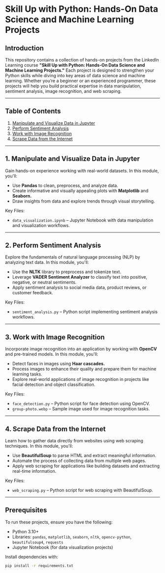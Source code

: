 # Skill Up with Python: Hands-On Data Science and Machine Learning Projects

## Introduction  
This repository contains a collection of hands-on projects from the LinkedIn Learning course **"Skill Up with Python: Hands-On Data Science and Machine Learning Projects."** Each project is designed to strengthen your Python skills while diving into key areas of data science and machine learning. Whether you’re a beginner or an experienced programmer, these projects will help you build practical expertise in data manipulation, sentiment analysis, image recognition, and web scraping.

---

## Table of Contents  
1. [Manipulate and Visualize Data in Jupyter](#1-manipulate-and-visualize-data-in-jupyter)  
2. [Perform Sentiment Analysis](#2-perform-sentiment-analysis)  
3. [Work with Image Recognition](#3-work-with-image-recognition)  
4. [Scrape Data from the Internet](#4-scrape-data-from-the-internet)  

---

## 1. Manipulate and Visualize Data in Jupyter  
Gain hands-on experience working with real-world datasets. In this module, you'll:  
- Use **Pandas** to clean, preprocess, and analyze data.  
- Create informative and visually appealing plots with **Matplotlib** and **Seaborn.**  
- Draw insights from data and explore trends through visual storytelling.

Key Files:  
- `data_visualization.ipynb` – Jupyter Notebook with data manipulation and visualization workflows.  

---

## 2. Perform Sentiment Analysis  
Explore the fundamentals of natural language processing (NLP) by analyzing text data. In this module, you'll:  
- Use the **NLTK** library to preprocess and tokenize text.  
- Leverage **VADER Sentiment Analyzer** to classify text into positive, negative, or neutral sentiments.  
- Apply sentiment analysis to social media data, product reviews, or customer feedback.  

Key Files:  
- `sentiment_analysis.py` – Python script implementing sentiment analysis workflows.  

---

## 3. Work with Image Recognition  
Incorporate image recognition into an application by working with **OpenCV** and pre-trained models. In this module, you'll:  
- Detect faces in images using **Haar cascades.**  
- Process images to enhance their quality and prepare them for machine learning tasks.  
- Explore real-world applications of image recognition in projects like facial detection and object classification.  

Key Files:  
- `face_detection.py` – Python script for face detection using OpenCV.  
- `group-photo.webp` – Sample image used for image recognition tasks.  

---

## 4. Scrape Data from the Internet  
Learn how to gather data directly from websites using web scraping techniques. In this module, you'll:  
- Use **BeautifulSoup** to parse HTML and extract meaningful information.  
- Automate the process of collecting data from multiple web pages.  
- Apply web scraping for applications like building datasets and extracting real-time information.  

Key Files:  
- `web_scraping.py` – Python script for web scraping with BeautifulSoup.  

---

## Prerequisites  
To run these projects, ensure you have the following:  
- Python 3.10+  
- Libraries: `pandas`, `matplotlib`, `seaborn`, `nltk`, `opencv-python`, `beautifulsoup4`, `requests`  
- Jupyter Notebook (for data visualization projects)

Install dependencies with:  
```bash
pip install -r requirements.txt
